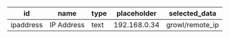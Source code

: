 id         |name        |type           |placeholder                 |selected_data
-----------|------------|---------------|----------------------------|-------------
ipaddress  |IP Address  |text           |192.168.0.34                |growl/remote_ip